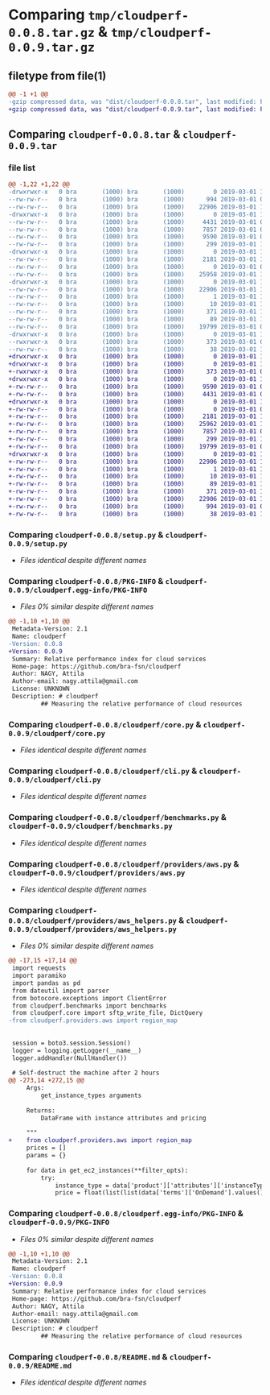 # Comparing `tmp/cloudperf-0.0.8.tar.gz` & `tmp/cloudperf-0.0.9.tar.gz`

## filetype from file(1)

```diff
@@ -1 +1 @@
-gzip compressed data, was "dist/cloudperf-0.0.8.tar", last modified: Fri Mar  1 11:09:26 2019, max compression
+gzip compressed data, was "dist/cloudperf-0.0.9.tar", last modified: Fri Mar  1 11:17:18 2019, max compression
```

## Comparing `cloudperf-0.0.8.tar` & `cloudperf-0.0.9.tar`

### file list

```diff
@@ -1,22 +1,22 @@
-drwxrwxr-x   0 bra       (1000) bra       (1000)        0 2019-03-01 11:09:26.000000 cloudperf-0.0.8/
--rw-rw-r--   0 bra       (1000) bra       (1000)      994 2019-03-01 09:33:19.000000 cloudperf-0.0.8/setup.py
--rw-rw-r--   0 bra       (1000) bra       (1000)    22906 2019-03-01 11:09:26.000000 cloudperf-0.0.8/PKG-INFO
-drwxrwxr-x   0 bra       (1000) bra       (1000)        0 2019-03-01 11:09:26.000000 cloudperf-0.0.8/cloudperf/
--rw-rw-r--   0 bra       (1000) bra       (1000)     4431 2019-03-01 09:33:19.000000 cloudperf-0.0.8/cloudperf/core.py
--rw-rw-r--   0 bra       (1000) bra       (1000)     7857 2019-03-01 09:58:13.000000 cloudperf-0.0.8/cloudperf/cli.py
--rw-rw-r--   0 bra       (1000) bra       (1000)     9590 2019-03-01 09:33:19.000000 cloudperf-0.0.8/cloudperf/benchmarks.py
--rw-rw-r--   0 bra       (1000) bra       (1000)      299 2019-03-01 11:09:15.000000 cloudperf-0.0.8/cloudperf/__init__.py
-drwxrwxr-x   0 bra       (1000) bra       (1000)        0 2019-03-01 11:09:26.000000 cloudperf-0.0.8/cloudperf/providers/
--rw-rw-r--   0 bra       (1000) bra       (1000)     2181 2019-03-01 11:07:40.000000 cloudperf-0.0.8/cloudperf/providers/aws.py
--rw-rw-r--   0 bra       (1000) bra       (1000)        0 2019-03-01 09:33:19.000000 cloudperf-0.0.8/cloudperf/providers/__init__.py
--rw-rw-r--   0 bra       (1000) bra       (1000)    25958 2019-03-01 11:08:36.000000 cloudperf-0.0.8/cloudperf/providers/aws_helpers.py
-drwxrwxr-x   0 bra       (1000) bra       (1000)        0 2019-03-01 11:09:26.000000 cloudperf-0.0.8/cloudperf.egg-info/
--rw-rw-r--   0 bra       (1000) bra       (1000)    22906 2019-03-01 11:09:26.000000 cloudperf-0.0.8/cloudperf.egg-info/PKG-INFO
--rw-rw-r--   0 bra       (1000) bra       (1000)        1 2019-03-01 11:09:26.000000 cloudperf-0.0.8/cloudperf.egg-info/dependency_links.txt
--rw-rw-r--   0 bra       (1000) bra       (1000)       10 2019-03-01 11:09:26.000000 cloudperf-0.0.8/cloudperf.egg-info/top_level.txt
--rw-rw-r--   0 bra       (1000) bra       (1000)      371 2019-03-01 11:09:26.000000 cloudperf-0.0.8/cloudperf.egg-info/SOURCES.txt
--rw-rw-r--   0 bra       (1000) bra       (1000)       89 2019-03-01 11:09:26.000000 cloudperf-0.0.8/cloudperf.egg-info/requires.txt
--rw-rw-r--   0 bra       (1000) bra       (1000)    19799 2019-03-01 09:33:19.000000 cloudperf-0.0.8/README.md
-drwxrwxr-x   0 bra       (1000) bra       (1000)        0 2019-03-01 11:09:26.000000 cloudperf-0.0.8/bin/
--rwxrwxr-x   0 bra       (1000) bra       (1000)      373 2019-03-01 09:33:19.000000 cloudperf-0.0.8/bin/cloudperf
--rw-rw-r--   0 bra       (1000) bra       (1000)       38 2019-03-01 11:09:26.000000 cloudperf-0.0.8/setup.cfg
+drwxrwxr-x   0 bra       (1000) bra       (1000)        0 2019-03-01 11:17:18.000000 cloudperf-0.0.9/
+drwxrwxr-x   0 bra       (1000) bra       (1000)        0 2019-03-01 11:17:18.000000 cloudperf-0.0.9/bin/
+-rwxrwxr-x   0 bra       (1000) bra       (1000)      373 2019-03-01 09:33:19.000000 cloudperf-0.0.9/bin/cloudperf
+drwxrwxr-x   0 bra       (1000) bra       (1000)        0 2019-03-01 11:17:18.000000 cloudperf-0.0.9/cloudperf/
+-rw-rw-r--   0 bra       (1000) bra       (1000)     9590 2019-03-01 09:33:19.000000 cloudperf-0.0.9/cloudperf/benchmarks.py
+-rw-rw-r--   0 bra       (1000) bra       (1000)     4431 2019-03-01 09:33:19.000000 cloudperf-0.0.9/cloudperf/core.py
+drwxrwxr-x   0 bra       (1000) bra       (1000)        0 2019-03-01 11:17:18.000000 cloudperf-0.0.9/cloudperf/providers/
+-rw-rw-r--   0 bra       (1000) bra       (1000)        0 2019-03-01 09:33:19.000000 cloudperf-0.0.9/cloudperf/providers/__init__.py
+-rw-rw-r--   0 bra       (1000) bra       (1000)     2181 2019-03-01 11:07:40.000000 cloudperf-0.0.9/cloudperf/providers/aws.py
+-rw-rw-r--   0 bra       (1000) bra       (1000)    25962 2019-03-01 11:16:45.000000 cloudperf-0.0.9/cloudperf/providers/aws_helpers.py
+-rw-rw-r--   0 bra       (1000) bra       (1000)     7857 2019-03-01 09:58:13.000000 cloudperf-0.0.9/cloudperf/cli.py
+-rw-rw-r--   0 bra       (1000) bra       (1000)      299 2019-03-01 11:17:15.000000 cloudperf-0.0.9/cloudperf/__init__.py
+-rw-rw-r--   0 bra       (1000) bra       (1000)    19799 2019-03-01 09:33:19.000000 cloudperf-0.0.9/README.md
+drwxrwxr-x   0 bra       (1000) bra       (1000)        0 2019-03-01 11:17:18.000000 cloudperf-0.0.9/cloudperf.egg-info/
+-rw-rw-r--   0 bra       (1000) bra       (1000)    22906 2019-03-01 11:17:18.000000 cloudperf-0.0.9/cloudperf.egg-info/PKG-INFO
+-rw-rw-r--   0 bra       (1000) bra       (1000)        1 2019-03-01 11:17:18.000000 cloudperf-0.0.9/cloudperf.egg-info/dependency_links.txt
+-rw-rw-r--   0 bra       (1000) bra       (1000)       10 2019-03-01 11:17:18.000000 cloudperf-0.0.9/cloudperf.egg-info/top_level.txt
+-rw-rw-r--   0 bra       (1000) bra       (1000)       89 2019-03-01 11:17:18.000000 cloudperf-0.0.9/cloudperf.egg-info/requires.txt
+-rw-rw-r--   0 bra       (1000) bra       (1000)      371 2019-03-01 11:17:18.000000 cloudperf-0.0.9/cloudperf.egg-info/SOURCES.txt
+-rw-rw-r--   0 bra       (1000) bra       (1000)    22906 2019-03-01 11:17:18.000000 cloudperf-0.0.9/PKG-INFO
+-rw-rw-r--   0 bra       (1000) bra       (1000)      994 2019-03-01 09:33:19.000000 cloudperf-0.0.9/setup.py
+-rw-rw-r--   0 bra       (1000) bra       (1000)       38 2019-03-01 11:17:18.000000 cloudperf-0.0.9/setup.cfg
```

### Comparing `cloudperf-0.0.8/setup.py` & `cloudperf-0.0.9/setup.py`

 * *Files identical despite different names*

### Comparing `cloudperf-0.0.8/PKG-INFO` & `cloudperf-0.0.9/cloudperf.egg-info/PKG-INFO`

 * *Files 0% similar despite different names*

```diff
@@ -1,10 +1,10 @@
 Metadata-Version: 2.1
 Name: cloudperf
-Version: 0.0.8
+Version: 0.0.9
 Summary: Relative performance index for cloud services
 Home-page: https://github.com/bra-fsn/cloudperf
 Author: NAGY, Attila
 Author-email: nagy.attila@gmail.com
 License: UNKNOWN
 Description: # cloudperf
         ## Measuring the relative performance of cloud resources
```

### Comparing `cloudperf-0.0.8/cloudperf/core.py` & `cloudperf-0.0.9/cloudperf/core.py`

 * *Files identical despite different names*

### Comparing `cloudperf-0.0.8/cloudperf/cli.py` & `cloudperf-0.0.9/cloudperf/cli.py`

 * *Files identical despite different names*

### Comparing `cloudperf-0.0.8/cloudperf/benchmarks.py` & `cloudperf-0.0.9/cloudperf/benchmarks.py`

 * *Files identical despite different names*

### Comparing `cloudperf-0.0.8/cloudperf/providers/aws.py` & `cloudperf-0.0.9/cloudperf/providers/aws.py`

 * *Files identical despite different names*

### Comparing `cloudperf-0.0.8/cloudperf/providers/aws_helpers.py` & `cloudperf-0.0.9/cloudperf/providers/aws_helpers.py`

 * *Files 0% similar despite different names*

```diff
@@ -17,15 +17,14 @@
 import requests
 import paramiko
 import pandas as pd
 from dateutil import parser
 from botocore.exceptions import ClientError
 from cloudperf.benchmarks import benchmarks
 from cloudperf.core import sftp_write_file, DictQuery
-from cloudperf.providers.aws import region_map
 
 
 session = boto3.session.Session()
 logger = logging.getLogger(__name__)
 logger.addHandler(NullHandler())
 
 # Self-destruct the machine after 2 hours
@@ -273,14 +272,15 @@
     Args:
         get_instance_types arguments
 
     Returns:
         DataFrame with instance attributes and pricing
 
     """
+    from cloudperf.providers.aws import region_map
     prices = []
     params = {}
 
     for data in get_ec2_instances(**filter_opts):
         try:
             instance_type = data['product']['attributes']['instanceType']
             price = float(list(list(data['terms']['OnDemand'].values())[
```

### Comparing `cloudperf-0.0.8/cloudperf.egg-info/PKG-INFO` & `cloudperf-0.0.9/PKG-INFO`

 * *Files 0% similar despite different names*

```diff
@@ -1,10 +1,10 @@
 Metadata-Version: 2.1
 Name: cloudperf
-Version: 0.0.8
+Version: 0.0.9
 Summary: Relative performance index for cloud services
 Home-page: https://github.com/bra-fsn/cloudperf
 Author: NAGY, Attila
 Author-email: nagy.attila@gmail.com
 License: UNKNOWN
 Description: # cloudperf
         ## Measuring the relative performance of cloud resources
```

### Comparing `cloudperf-0.0.8/README.md` & `cloudperf-0.0.9/README.md`

 * *Files identical despite different names*

